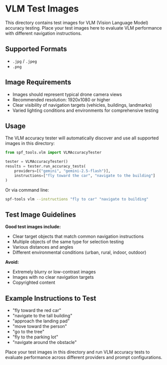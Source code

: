 # VLM Test Images

This directory contains test images for VLM (Vision Language Model) accuracy testing. Place your test images here to evaluate VLM performance with different navigation instructions.

## Supported Formats

- `.jpg` / `.jpeg`
- `.png`

## Image Requirements

- Images should represent typical drone camera views
- Recommended resolution: 1920x1080 or higher
- Clear visibility of navigation targets (vehicles, buildings, landmarks)
- Varied lighting conditions and environments for comprehensive testing

## Usage

The VLM accuracy tester will automatically discover and use all supported images in this directory:

```python
from spf_tools.vlm import VLMAccuracyTester

tester = VLMAccuracyTester()
results = tester.run_accuracy_tests(
    providers=[("gemini", "gemini-2.5-flash")],
    instructions=["fly toward the car", "navigate to the building"]
)
```

Or via command line:

```bash
spf-tools vlm --instructions "fly to car" "navigate to building"
```

## Test Image Guidelines

**Good test images include:**
- Clear target objects that match common navigation instructions
- Multiple objects of the same type for selection testing
- Various distances and angles
- Different environmental conditions (urban, rural, indoor, outdoor)

**Avoid:**
- Extremely blurry or low-contrast images
- Images with no clear navigation targets
- Copyrighted content

## Example Instructions to Test

- "fly toward the red car"
- "navigate to the tall building"
- "approach the landing pad"
- "move toward the person"
- "go to the tree"
- "fly to the parking lot"
- "navigate around the obstacle"

Place your test images in this directory and run VLM accuracy tests to evaluate performance across different providers and prompt configurations.
